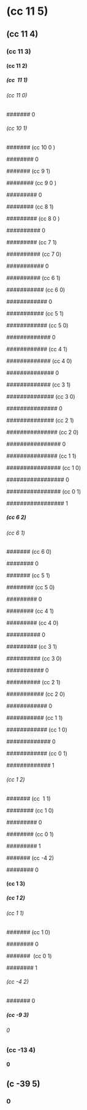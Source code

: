 # (cc 11 5)

## (cc 11 4)

### (cc 11 3)

#### (cc 11 2)

##### (cc  11 1)

###### (cc 11 0)

####### 0

###### (cc 10 1)

####### (cc 10 0 )

######## 0

####### (cc 9 1)

######## (cc 9 0 )

######### 0

######## (cc 8 1)

######### (cc 8 0 )

########## 0

######### (cc 7 1)

########## (cc 7 0)

########### 0

########## (cc 6 1)

########### (cc 6 0)

############ 0

########### (cc 5 1)

############ (cc 5 0)

############# 0

############ (cc 4 1)

############# (cc 4 0)

############## 0

############# (cc 3 1)

############## (cc 3 0)

############### 0

############## (cc 2 1)

############### (cc 2 0)

################ 0

############### (cc 1 1)

################ (cc 1 0)

################# 0

################ (cc 0 1)

################# 1

##### (cc 6 2)

###### (cc 6 1)

####### (cc 6 0)

######## 0

####### (cc 5 1)

######## (cc 5 0)

######### 0

######## (cc 4 1)

######### (cc 4 0)

########## 0

######### (cc 3 1)

########## (cc 3 0)

########### 0

########## (cc 2 1)

########### (cc 2 0)

############ 0

########### (cc 1 1)

############ (cc 1 0)

############# 0

############ (cc 0 1)

############# 1

###### (cc 1 2)

####### (cc  1 1)

######## (cc 1 0)

######### 0

######## (cc 0 1)

######### 1

####### (cc -4 2)

######## 0

#### (cc 1 3)

##### (cc 1 2)

###### (cc 1 1)

####### (cc 1 0)

######## 0

#######  (cc 0 1)

######## 1

###### (cc -4 2)

####### 0

##### (cc -9 3)

###### 0

### (cc -13 4)

#### 0

## (c -39 5)

### 0
